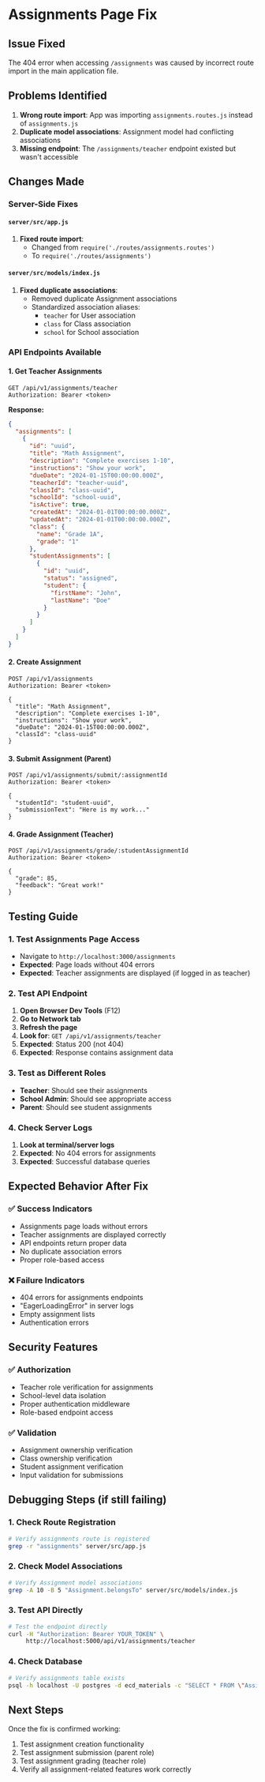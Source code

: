 # Assignments Page Fix

## Issue Fixed
The 404 error when accessing `/assignments` was caused by incorrect route import in the main application file.

## Problems Identified
1. **Wrong route import**: App was importing `assignments.routes.js` instead of `assignments.js`
2. **Duplicate model associations**: Assignment model had conflicting associations
3. **Missing endpoint**: The `/assignments/teacher` endpoint existed but wasn't accessible

## Changes Made

### Server-Side Fixes

#### `server/src/app.js`
1. **Fixed route import**:
   - Changed from `require('./routes/assignments.routes')` 
   - To `require('./routes/assignments')`

#### `server/src/models/index.js`
1. **Fixed duplicate associations**:
   - Removed duplicate Assignment associations
   - Standardized association aliases:
     - `teacher` for User association
     - `class` for Class association
     - `school` for School association

### API Endpoints Available

#### 1. Get Teacher Assignments
```
GET /api/v1/assignments/teacher
Authorization: Bearer <token>
```

**Response:**
```json
{
  "assignments": [
    {
      "id": "uuid",
      "title": "Math Assignment",
      "description": "Complete exercises 1-10",
      "instructions": "Show your work",
      "dueDate": "2024-01-15T00:00:00.000Z",
      "teacherId": "teacher-uuid",
      "classId": "class-uuid",
      "schoolId": "school-uuid",
      "isActive": true,
      "createdAt": "2024-01-01T00:00:00.000Z",
      "updatedAt": "2024-01-01T00:00:00.000Z",
      "class": {
        "name": "Grade 1A",
        "grade": "1"
      },
      "studentAssignments": [
        {
          "id": "uuid",
          "status": "assigned",
          "student": {
            "firstName": "John",
            "lastName": "Doe"
          }
        }
      ]
    }
  ]
}
```

#### 2. Create Assignment
```
POST /api/v1/assignments
Authorization: Bearer <token>

{
  "title": "Math Assignment",
  "description": "Complete exercises 1-10",
  "instructions": "Show your work",
  "dueDate": "2024-01-15T00:00:00.000Z",
  "classId": "class-uuid"
}
```

#### 3. Submit Assignment (Parent)
```
POST /api/v1/assignments/submit/:assignmentId
Authorization: Bearer <token>

{
  "studentId": "student-uuid",
  "submissionText": "Here is my work..."
}
```

#### 4. Grade Assignment (Teacher)
```
POST /api/v1/assignments/grade/:studentAssignmentId
Authorization: Bearer <token>

{
  "grade": 85,
  "feedback": "Great work!"
}
```

## Testing Guide

### 1. Test Assignments Page Access
- Navigate to `http://localhost:3000/assignments`
- **Expected**: Page loads without 404 errors
- **Expected**: Teacher assignments are displayed (if logged in as teacher)

### 2. Test API Endpoint
1. **Open Browser Dev Tools** (F12)
2. **Go to Network tab**
3. **Refresh the page**
4. **Look for**: `GET /api/v1/assignments/teacher`
5. **Expected**: Status 200 (not 404)
6. **Expected**: Response contains assignment data

### 3. Test as Different Roles
- **Teacher**: Should see their assignments
- **School Admin**: Should see appropriate access
- **Parent**: Should see student assignments

### 4. Check Server Logs
1. **Look at terminal/server logs**
2. **Expected**: No 404 errors for assignments
3. **Expected**: Successful database queries

## Expected Behavior After Fix

### ✅ **Success Indicators**
- Assignments page loads without errors
- Teacher assignments are displayed correctly
- API endpoints return proper data
- No duplicate association errors
- Proper role-based access

### ❌ **Failure Indicators**
- 404 errors for assignments endpoints
- "EagerLoadingError" in server logs
- Empty assignment lists
- Authentication errors

## Security Features

### ✅ **Authorization**
- Teacher role verification for assignments
- School-level data isolation
- Proper authentication middleware
- Role-based endpoint access

### ✅ **Validation**
- Assignment ownership verification
- Class ownership verification
- Student assignment verification
- Input validation for submissions

## Debugging Steps (if still failing)

### 1. Check Route Registration
```bash
# Verify assignments route is registered
grep -r "assignments" server/src/app.js
```

### 2. Check Model Associations
```bash
# Verify Assignment model associations
grep -A 10 -B 5 "Assignment.belongsTo" server/src/models/index.js
```

### 3. Test API Directly
```bash
# Test the endpoint directly
curl -H "Authorization: Bearer YOUR_TOKEN" \
     http://localhost:5000/api/v1/assignments/teacher
```

### 4. Check Database
```bash
# Verify assignments table exists
psql -h localhost -U postgres -d ecd_materials -c "SELECT * FROM \"Assignment\" LIMIT 5;"
```

## Next Steps
Once the fix is confirmed working:
1. Test assignment creation functionality
2. Test assignment submission (parent role)
3. Test assignment grading (teacher role)
4. Verify all assignment-related features work correctly 